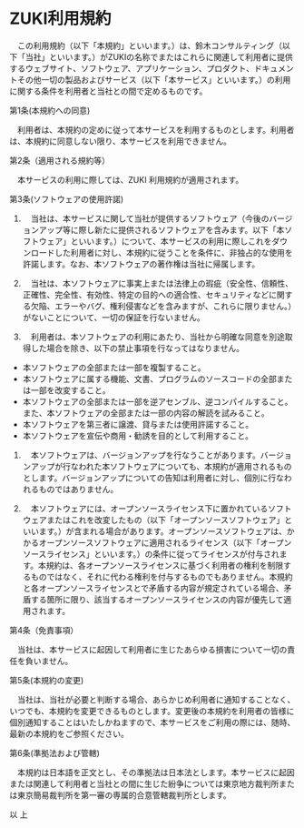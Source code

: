 # ZUKI利用規約

　この利用規約（以下「本規約」といいます。）は、鈴木コンサルティング（以下「当社」といいます。）がZUKIの名称でまたはこれらに関連して利用者に提供するウェブサイト、ソフトウェア、アプリケーション、プロダクト、ドキュメントその他一切の製品およびサービス（以下「本サービス」といいます。）の利用に関する条件を利用者と当社との間で定めるものです。

第1条(本規約への同意)

　利用者は、本規約の定めに従って本サービスを利用するものとします。利用者は、本規約に同意しない限り、本サービスを利用できません。

第2条（適用される規約等）

　本サービスの利用に際しては、ZUKI 利用規約が適用されます。

第3条(ソフトウェアの使用許諾)

1. 　当社は、本サービスに関して当社が提供するソフトウェア（今後のバージョンアップ等に際し新たに提供されるソフトウェアを含みます。以下「本ソフトウェア」といいます。）について、本サービスの利用に際しこれをダウンロードした利用者に対し、本規約に従うことを条件に、非独占的な使用を許諾します。なお、本ソフトウェアの著作権は当社に帰属します。

1. 　当社は、本ソフトウェアに事実上または法律上の瑕疵（安全性、信頼性、正確性、完全性、有効性、特定の目的への適合性、セキュリティなどに関する欠陥、エラーやバグ、権利侵害などを含みますが、これらに限りません。）がないことについて、一切の保証を行ないません。

1. 　利用者は、本ソフトウェアの利用にあたり、当社から明確な同意を別途取得した場合を除き、以下の禁止事項を行なってはなりません。
 - 本ソフトウェアの全部または一部を複製すること。
 - 本ソフトウェアに属する機能、文書、プログラムのソースコードの全部または一部を改変すること。
 - 本ソフトウェアの全部または一部を逆アセンブル、逆コンパイルすること。また、本ソフトウェアの全部または一部の内容の解読を試みること。
 - 本ソフトウェアを第三者に譲渡、貸与または使用許諾すること。
 - 本ソフトウェアを宣伝や商用・勧誘を目的として利用すること。

1. 　本ソフトウェアは、バージョンアップを行なうことがあります。バージョンアップが行なわれた本ソフトウェアについても、本規約が適用されるものとします。バージョンアップについての告知は利用者に対し、個別に行なわれるものではありません。

1. 　本ソフトウェアには、オープンソースライセンス下に置かれているソフトウェアまたはこれを改変したもの（以下「オープンソースソフトウェア」といいます。）が含まれる場合があります。オープンソースソフトウェアは、かかるオープンソースソフトウェアに適用されるライセンス（以下「オープンソースライセンス」といいます。）の条件に従ってライセンスが付与されます。本規約は、各オープンソースライセンスに基づく利用者の権利を制限するものではなく、それに代わる権利を付与するものでもありません。本規約と各オープンソースライセンスとで矛盾する内容が規定されている場合、矛盾する箇所に限り、該当するオープンソースライセンスの内容が優先して適用されます。

第4条（免責事項）

　当社は、本サービスに起因して利用者に生じたあらゆる損害について一切の責任を負いません。

第5条(本規約の変更)

　当社は、当社が必要と判断する場合、あらかじめ利用者に通知することなく、いつでも、本規約を変更できるものとします。変更後の本規約を利用者の皆様に個別通知することはいたしかねますので、本サービスをご利用の際には、随時、最新の本規約をご参照ください。

第6条(準拠法および管轄)

　本規約は日本語を正文とし、その準拠法は日本法とします。本サービスに起因または関連して利用者と当社との間に生じた紛争については東京地方裁判所または東京簡易裁判所を第一審の専属的合意管轄裁判所とします。

以 上
